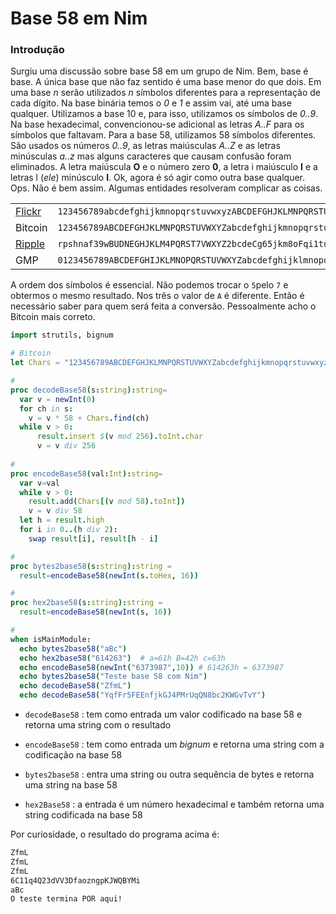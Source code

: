 # Base 58 em Nim

### Introdução

Surgiu uma discussão sobre base 58 em um grupo de Nim. Bem, base é base. A única base que não faz sentido é uma base menor do que dois. Em uma base *n* serão utilizados *n* símbolos diferentes para a representação de cada dígito. Na base binária temos o *0* e *1* e assim vai, até uma base qualquer. Utilizamos a base 10 e, para isso, utilizamos os símbolos de *0..9*. Na base hexadecimal, convencionou-se adicional as letras *A..F* para os símbolos que faltavam. Para a base 58, utilizamos 58 símbolos diferentes. São usados os números *0..9*, as letras maiúsculas *A..Z* e as letras minúsculas *a..z* mas alguns caracteres que causam confusão foram eliminados. A letra maiúscula **O** e o número zero **0**, a letra i maiúsculo **I** e a letras l (*ele*) minúsculo **l**. Ok, agora é só agir como outra base qualquer. Ops. Não é bem assim. Algumas entidades resolveram complicar as coisas. 

|                                                                        |                                                              |
| ---------------------------------------------------------------------- | ------------------------------------------------------------ |
| [Flickr](https://www.flickr.com/groups/api/discuss/72157616713786392/) | `123456789abcdefghijkmnopqrstuvwxyzABCDEFGHJKLMNPQRSTUVWXYZ` |
| Bitcoin                                                                | `123456789ABCDEFGHJKLMNPQRSTUVWXYZabcdefghijkmnopqrstuvwxyz` |
| [Ripple](https://en.wikipedia.org/wiki/Ripple_(payment_protocol))       | `rpshnaf39wBUDNEGHJKLM4PQRST7VWXYZ2bcdeCg65jkm8oFqi1tuvAxyz` |
| GMP                                                                    | `0123456789ABCDEFGHIJKLMNOPQRSTUVWXYZabcdefghijklmnopqrstuv` |

A ordem dos símbolos é essencial. Não podemos trocar o `5`pelo `7` e obtermos o mesmo resultado. Nos três o valor de `A` é diferente. Então é necessário saber para quem será feita a conversão. Pessoalmente acho o Bitcoin mais correto.



```nim
import strutils, bignum

# Bitcoin
let Chars = "123456789ABCDEFGHJKLMNPQRSTUVWXYZabcdefghijkmnopqrstuvwxyz"

#
proc decodeBase58(s:string):string=
  var v = newInt(0)
  for ch in s:
    v = v * 58 + Chars.find(ch)
  while v > 0:
      result.insert $(v mod 256).toInt.char
      v = v div 256
      
#
proc encodeBase58(val:Int):string=
  var v=val
  while v > 0:
    result.add(Chars[(v mod 58).toInt])
    v = v div 58
  let h = result.high
  for i in 0..(h div 2):
    swap result[i], result[h - i]

#    
proc bytes2base58(s:string):string =
  result=encodeBase58(newInt(s.toHex, 16))

#
proc hex2base58(s:string):string =
  result=encodeBase58(newInt(s, 16))

#
when isMainModule:
  echo bytes2base58("aBc")
  echo hex2base58("614263")  # a=61h B=42h c=63h
  echo encodeBase58(newInt("6373987",10)) # 614263h = 6373987
  echo bytes2base58("Teste base 58 com Nim")
  echo decodeBase58("ZfmL")
  echo decodeBase58("YqfFr5FEEnfjkGJ4PMrUqQN8bc2KWGvTvY")


```

- `decodeBase58` : tem como entrada um valor codificado na base 58 e retorna uma string com o resultado

- `encodeBase58` : tem como entrada um *bignum* e retorna uma string com a codificação na base 58

- `bytes2base58` : entra uma string ou outra sequência de bytes e retorna uma string na base 58

- `hex2Base58` : a entrada é um número hexadecimal e também retorna uma string codificada na base 58



Por curiosidade, o resultado do programa acima é:

```bash
ZfmL
ZfmL
ZfmL
6C11q4Q23dVV3DfaozngpKJWQBYMi
aBc
O teste termina POR aqui!
```






